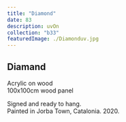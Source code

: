 ```yaml
---
title: "Diamond"
date: 83
description: uvOn
collection: "b33"
featuredImage: ./Diamonduv.jpg
---
```


## Diamand

Acrylic on wood<br/>
100x100cm wood panel

Signed and ready to hang.<br/>
Painted in Jorba Town, Catalonia. 2020.